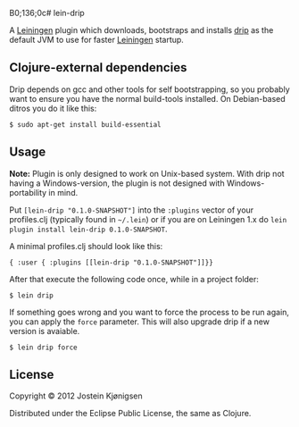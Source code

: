 B0;136;0c# lein-drip

A [Leiningen](https://github.com/technomancy/leiningen) plugin which downloads, bootstraps and installs
[drip](https://github.com/flatland/drip) as the default JVM to use for faster
[Leiningen](https://github.com/technomancy/leiningen) startup.

## Clojure-external dependencies

Drip depends on gcc and other tools for self bootstrapping, so you probably
want to ensure you have the normal build-tools installed. On Debian-based
ditros you do it like this:

    $ sudo apt-get install build-essential

## Usage

**Note:** Plugin is only designed to work on Unix-based system. With drip not
having a Windows-version, the plugin is not designed with Windows-portability
in mind.

Put `[lein-drip "0.1.0-SNAPSHOT"]` into the `:plugins` vector of your
profiles.clj (typically found in `~/.lein`) or if you are on
Leiningen 1.x do `lein plugin install lein-drip 0.1.0-SNAPSHOT`.

A minimal profiles.clj should look like this:

    { :user { :plugins [[lein-drip "0.1.0-SNAPSHOT"]]}}

After that execute the following code once, while in a project folder:

    $ lein drip

If something goes wrong and you want to force the process to be run again, you can apply the `force` parameter.
This will also upgrade drip if a new version is avaiable.

    $ lein drip force

## License

Copyright © 2012 Jostein Kjønigsen

Distributed under the Eclipse Public License, the same as Clojure.
